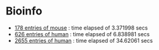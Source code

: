 # Bioinfo
- [178 entries of mouse](../main/mouse/178/mouse178_res_10fold.csv) : time elapsed of 3.371998 secs
- [626 entries of human](../main/human/626/human626_res_10fold.csv) : time elapsed of 6.838981 secs
- [2655 entries of human](../main/human/2655/human2655_res_10fold.csv) : time elapsed of 34.62061 secs
